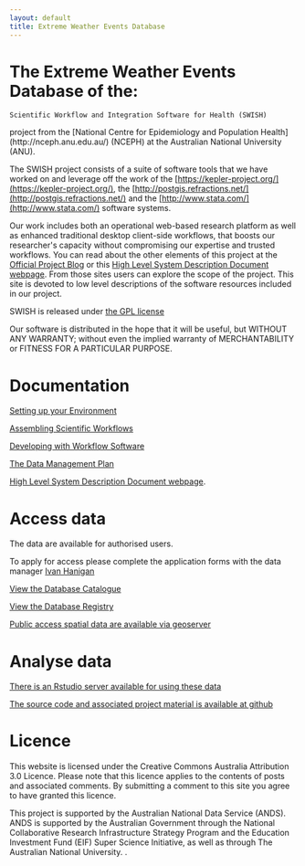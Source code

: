 ```yaml
---
layout: default
title: Extreme Weather Events Database
---
```


# The Extreme Weather Events Database of the:

    Scientific Workflow and Integration Software for Health (SWISH)
<p></p>
project from the [National Centre for Epidemiology and Population Health](http://nceph.anu.edu.au/) (NCEPH) at the Australian National University (ANU).  

The SWISH project consists of a suite of software tools that we have worked on and leverage off the work of the [https://kepler-project.org/](https://kepler-project.org/), the [http://postgis.refractions.net/](http://postgis.refractions.net/) and the [http://www.stata.com/](http://www.stata.com/) software systems.

Our work includes both an operational web-based research platform as well as enhanced traditional desktop client-side workflows, that boosts our researcher's capacity without compromising our expertise and trusted workflows.  You can read about the other elements of this project at the [Official Project Blog](http://swish-climate-impact-assessment.blogspot.com.au/) or this [High Level System Description Document webpage](/HighLevelDescription.html).  From those sites users can explore the scope of the project. This site is devoted to low level descriptions of the software resources included in our project.

SWISH is released under [the GPL license](http://www.opensource.org/licenses/gpl-license.php)

Our software is distributed in the hope that it will be useful, but
WITHOUT ANY WARRANTY; without even the implied warranty of
MERCHANTABILITY or FITNESS FOR A PARTICULAR PURPOSE.

# Documentation

[Setting up your Environment](/setting-up.html)

[Assembling Scientific Workflows](/assembling-workflows.html)

[Developing with Workflow Software](/developing-with-workflows.html)

[The Data Management Plan](/swish-DataManagementPlan.html)

[High Level System Description Document webpage](/HighLevelDescription.html).

# Access data
The data are available for authorised users.  

To apply for access please complete the application forms with the data manager [Ivan Hanigan](http://nceph.anu.edu.au/about-us/people/ivan-hanigan)

[View the Database Catalogue](http://115.146.93.108:8181/ddiindex/)

[View the Database Registry](http://115.146.93.225:8080/apex/f?p=102)

[Public access spatial data are available via geoserver](http://115.146.93.225:8181/geoexplorer)

# Analyse data
[There is an Rstudio server available for using these data](https://115.146.93.225)

[The source code and associated project material is available at github](https://github.com/swish-climate-impact-assessment)


# Licence
This website is licensed under the Creative Commons Australia Attribution 3.0 Licence. Please note that this licence applies to the contents of posts and associated comments. By submitting a comment to this site you agree to have granted this licence.

This project is supported by the Australian National Data Service (ANDS). ANDS is supported by the Australian Government through the National Collaborative Research Infrastructure Strategy Program and the Education Investment Fund (EIF) Super Science Initiative, as well as through The Australian National University. .
